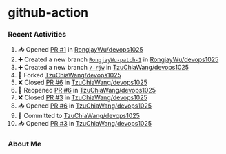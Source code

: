 ﻿# github-action

### Recent Activities
<!--START_SECTION:activity-->
1. 📥 Opened [PR #1](https://github.com/RongjayWu/devops1025/pull/1) in [RongjayWu/devops1025](https://github.com/RongjayWu/devops1025)
2. ➕ Created a new branch [`RongjayWu-patch-1`](https://github.com/RongjayWu/devops1025/tree/RongjayWu-patch-1) in [RongjayWu/devops1025](https://github.com/RongjayWu/devops1025)
3. ➕ Created a new branch [`7-rjw`](https://github.com/TzuChiaWang/devops1025/tree/7-rjw) in [TzuChiaWang/devops1025](https://github.com/TzuChiaWang/devops1025)
4. 🍴 Forked [TzuChiaWang/devops1025](https://github.com/TzuChiaWang/devops1025)
5. ❌ Closed [PR #6](https://github.com/TzuChiaWang/devops1025/pull/6) in [TzuChiaWang/devops1025](https://github.com/TzuChiaWang/devops1025)
6. 🔄 Reopened [PR #6](https://github.com/TzuChiaWang/devops1025/pull/6) in [TzuChiaWang/devops1025](https://github.com/TzuChiaWang/devops1025)
7. ❌ Closed [PR #3](https://github.com/TzuChiaWang/devops1025/pull/3) in [TzuChiaWang/devops1025](https://github.com/TzuChiaWang/devops1025)
8. 📥 Opened [PR #6](https://github.com/TzuChiaWang/devops1025/pull/6) in [TzuChiaWang/devops1025](https://github.com/TzuChiaWang/devops1025)
9. 📝 Committed to [TzuChiaWang/devops1025](https://github.com/TzuChiaWang/devops1025/commit/4dc54e8a72e50bbd4002298f26ea513bbcad0f4c)
10. 📥 Opened [PR #3](https://github.com/TzuChiaWang/devops1025/pull/3) in [TzuChiaWang/devops1025](https://github.com/TzuChiaWang/devops1025)
<!--END_SECTION:activity-->

### About Me
